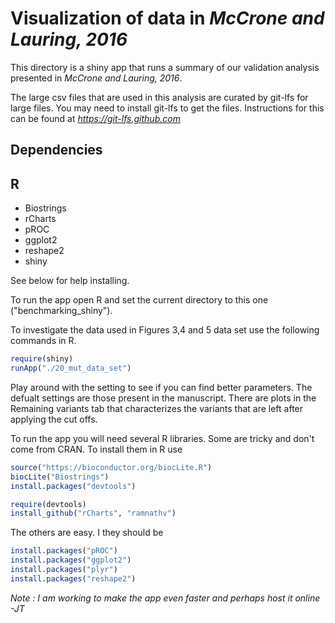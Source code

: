 # Visualization of data in *McCrone and Lauring, 2016*

This directory is a shiny app that runs a summary of our validation analysis presented in *McCrone and Lauring, 2016*. 

The large csv files that are used in this analysis are curated by git-lfs for large files. You may need to install git-lfs to get the files. Instructions for this can be found at *https://git-lfs.github.com*


## Dependencies 
## R
* Biostrings
* rCharts
* pROC
* ggplot2
* reshape2
* shiny

See below for help installing.

To run the app open R and set the current directory to this one ("benchmarking_shiny").

To investigate the data used in Figures 3,4 and 5 data set use the following commands in R.
```R
require(shiny)
runApp("./20_mut_data_set")
```


Play around with the setting to see if you can find better parameters. The defualt settings are those present in the manuscript. There are plots in the Remaining variants tab that characterizes the variants that are left after applying the cut offs.

To run the app you will need several R libraries.  Some are tricky and don't come from CRAN. To install them in R use

```R
source("https://bioconductor.org/biocLite.R")
biocLite("Biostrings")
install.packages("devtools")

require(devtools)
install_github("rCharts", "ramnathv")

```
The others are easy.  I they should be 

```R
install.packages("pROC")
install.packages("ggplot2")
install.packages("plyr")
install.packages("reshape2")
```
*Note : I am working to make the app even faster and perhaps host it online -JT*
